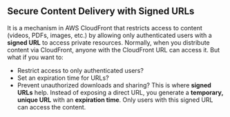 ## Secure Content Delivery with Signed URLs ##
It is a mechanism in AWS CloudFront that restricts access to content (videos, PDFs, images, etc.) by allowing only authenticated users with a **signed URL** to access private resources. Normally, when you distribute content via CloudFront, anyone with the CloudFront URL can access it. But what if you want to:
- Restrict access to only authenticated users?
- Set an expiration time for URLs?
- Prevent unauthorized downloads and sharing?
This is where **signed URLs** help. Instead of exposing a direct URL, you generate a **temporary, unique URL** with an **expiration time**. Only users with this signed URL can access the content. 
